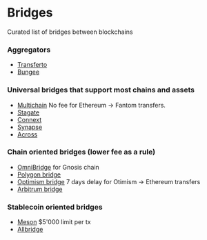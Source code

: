# Bridges
Curated list of bridges between blockchains

### Aggregators
- [Transferto](https://transferto.xyz/swap)
- [Bungee](https://bungee.exchange/)

### Universal bridges that support most chains and assets
- [Multichain](https://app.multichain.org/#/router) No fee for Ethereum -> Fantom transfers.
- [Stagate](https://stargate.finance/transfer)
- [Connext](https://bridge.connext.network/)
- [Synapse](https://synapseprotocol.com)
- [Across](https://across.to/bridge)


### Chain oriented bridges (lower fee as a rule)
- [OmniBridge](https://omnibridge.gnosischain.com/bridge) for Gnosis chain
- [Polygon bridge](https://wallet.polygon.technology/polygon/bridge)
- [Optimism bridge](https://app.optimism.io/bridge/) 7 days delay for Otimism -> Ethereum transfers
- [Arbitrum bridge](https://bridge.arbitrum.io/)

### Stablecoin oriented bridges
- [Meson](https://meson.fi) $5'000 limit per tx
- [Allbridge](https://core.allbridge.io/)


